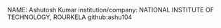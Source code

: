 NAME: Ashutosh Kumar institution/company: NATIONAL INSTITUTE OF TECHNOLOGY, ROURKELA github:ashu104
